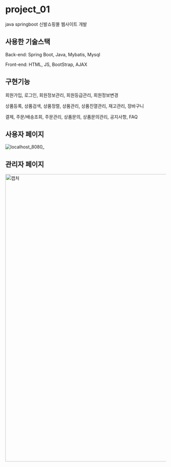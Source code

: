 # project_01
 java springboot 신발쇼핑몰 웹사이트 개발 



## 사용한 기술스택


Back-end: Spring Boot, Java, Mybatis, Mysql

Front-end: HTML, JS, BootStrap, AJAX




## 구현기능

회원가입, 로그인, 회원정보관리, 회원등급관리, 회원정보변경

상품등록, 상품검색, 상품정렬, 상품관리, 상품진열관리, 재고관리,  장바구니

결제, 주문/배송조회, 주문관리, 상품문의, 상품문의관리, 공지사항, FAQ


## 사용자 페이지
![localhost_8080_](https://user-images.githubusercontent.com/26829633/82759490-cd643b80-9e28-11ea-9af0-7967caa3c4b7.png)

## 관리자 페이지
<img width="900" alt="캡처" src="https://user-images.githubusercontent.com/26829633/79899853-54984b00-8448-11ea-8a5f-078b05eec7d5.PNG">
